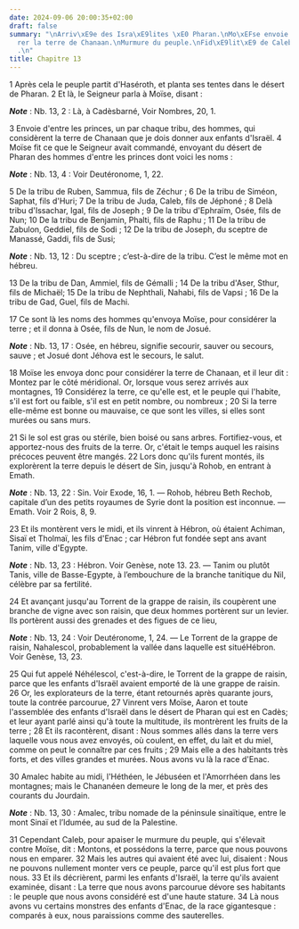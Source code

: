 ```yaml
---
date: 2024-09-06 20:00:35+02:00
draft: false
summary: "\nArriv\xE9e des Isra\xE9lites \xE0 Pharan.\nMo\xEFse envoie consid\xE9\
  rer la terre de Chanaan.\nMurmure du peuple.\nFid\xE9lit\xE9 de Caleb et de Josu\xE9\
  .\n"
title: Chapitre 13
---
```





1 Après cela le peuple partit d'Haséroth, et planta ses tentes dans le désert de Pharan. 2 Et là, le Seigneur parla à Moïse, disant :

***Note*** :  Nb. 13, 2 : Là, à Cadèsbarné, Voir Nombres, 20, 1.


3 Envoie d'entre les princes, un par chaque tribu, des hommes, qui considèrent la terre de Chanaan que je dois donner aux enfants d'Israël. 4 Moïse fit ce que le Seigneur avait commandé, envoyant du désert de Pharan des hommes d'entre les princes dont voici les noms :

***Note*** :  Nb. 13, 4 : Voir Deutéronome, 1, 22.

5 De la tribu de Ruben, Sammua, fils de Zéchur ; 6 De la tribu de Siméon, Saphat, fils d'Huri; 7 De la tribu de Juda, Caleb, fils de Jéphoné ; 8 Delà tribu d'Issachar, Igal, fils de Joseph ; 9 De la tribu d'Ephraïm, Osée, fils de Nun; 10 De la tribu de Benjamin, Phalti, fils de Raphu ; 11 De la tribu de Zabulon, Geddiel, fils de Sodi ; 12 De la tribu de Joseph, du sceptre de Manassé, Gaddi, fils de Susi;

***Note*** :  Nb. 13, 12 : Du sceptre ; c’est-à-dire de la tribu. C’est le même mot en hébreu.

13 De la tribu de Dan, Ammiel, fils de Gémalli ; 14 De la tribu d'Aser, Sthur, fils de Michaël; 15 De la tribu de Nephthali, Nahabi, fils de Vapsi ; 16 De la tribu de Gad, Guel, fils de Machi.


17 Ce sont là les noms des hommes qu'envoya Moïse, pour considérer la terre ; et il donna à Osée, fils de Nun, le nom de Josué.

***Note*** :  Nb. 13, 17 : Osée, en hébreu, signifie secourir, sauver ou secours, sauve ; et Josué dont Jéhova est le secours, le salut.

18 Moïse les envoya donc pour considérer la terre de Chanaan, et il leur dit : Montez par le côté méridional. Or, lorsque vous serez arrivés aux montagnes, 19 Considérez la terre, ce qu'elle est, et le peuple qui l'habite, s'il est fort ou faible, s'il est en petit nombre, ou nombreux ; 20 Si la terre elle-même est bonne ou mauvaise, ce que sont les villes, si elles sont murées ou sans murs.


21 Si le sol est gras ou stérile, bien boisé ou sans arbres. Fortifiez-vous, et apportez-nous des fruits de la terre. Or, c'était le temps auquel les raisins précoces peuvent être mangés. 22 Lors donc qu'ils furent montés, ils explorèrent la terre depuis le désert de Sin, jusqu'à Rohob, en entrant à Emath.

***Note*** :  Nb. 13, 22 : Sin. Voir Exode, 16, 1. ― Rohob, hébreu Beth Rechob, capitale d’un des petits royaumes de Syrie dont la position est inconnue. ― Emath. Voir 2 Rois, 8, 9.

23 Et ils montèrent vers le midi, et ils vinrent à Hébron, où étaient Achiman, Sisaï et Tholmaï, les fils d'Enac ; car Hébron fut fondée sept ans avant Tanim, ville d'Egypte.

***Note*** :  Nb. 13, 23 : Hébron. Voir Genèse, note 13. 23. ― Tanim ou plutôt Tanis, ville de Basse-Egypte, à l’embouchure de la branche tanitique du Nil, célèbre par sa fertilité.

24 Et avançant jusqu'au Torrent de la grappe de raisin, ils coupèrent une branche de vigne avec son raisin, que deux hommes portèrent sur un levier. Ils portèrent aussi des grenades et des figues de ce lieu,

***Note*** :  Nb. 13, 24 : Voir Deutéronome, 1, 24. ― Le Torrent de la grappe de raisin, Nahalescol, probablement la vallée dans laquelle est situéHébron. Voir Genèse, 13, 23.


25 Qui fut appelé Néhélescol, c'est-à-dire, le Torrent de la grappe de raisin, parce que les enfants d'Israël avaient emporté de là une grappe de raisin. 26 Or, les explorateurs de la terre, étant retournés après quarante jours, toute la contrée parcourue, 27 Vinrent vers Moïse, Aaron et toute l'assemblée des enfants d'Israël dans le désert de Pharan qui est en Cadès; et leur ayant parlé ainsi qu'à toute la multitude, ils montrèrent les fruits de la terre ; 28 Et ils racontèrent, disant : Nous sommes allés dans la terre vers laquelle vous nous avez envoyés, où coulent, en effet, du lait et du miel, comme on peut le connaître par ces fruits ; 29 Mais elle a des habitants très forts, et des villes grandes et murées. Nous avons vu là la race d'Enac.


30 Amalec habite au midi, l'Héthéen, le Jébuséen et l'Amorrhéen dans les montagnes; mais le Chananéen demeure le long de la mer, et près des courants du Jourdain.

***Note*** :  Nb. 13, 30 : Amalec, tribu nomade de la péninsule sinaïtique, entre le mont Sinaï et l’Idumée, au sud de la Palestine.

31 Cependant Caleb, pour apaiser le murmure du peuple, qui s'élevait contre Moïse, dit : Montons, et possédons la terre, parce que nous pouvons nous en emparer. 32 Mais les autres qui avaient été avec lui, disaient : Nous ne pouvons nullement monter vers ce peuple, parce qu'il est plus fort que nous. 33 Et ils décrièrent, parmi les enfants d'Israël, la terre qu'ils avaient examinée, disant : La terre que nous avons parcourue dévore ses habitants : le peuple que nous avons considéré est d'une haute stature. 34 Là nous avons vu certains monstres des enfants d'Enac, de la race gigantesque : comparés à eux, nous paraissions comme des sauterelles.

